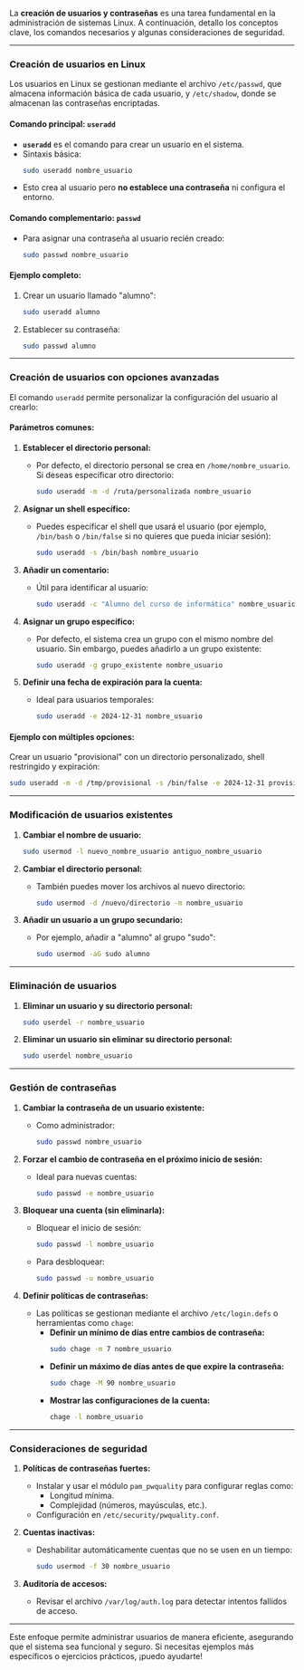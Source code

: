 La **creación de usuarios y contraseñas** es una tarea fundamental en la administración de sistemas Linux. A continuación, detallo los conceptos clave, los comandos necesarios y algunas consideraciones de seguridad.

---

### **Creación de usuarios en Linux**
Los usuarios en Linux se gestionan mediante el archivo `/etc/passwd`, que almacena información básica de cada usuario, y `/etc/shadow`, donde se almacenan las contraseñas encriptadas.

#### Comando principal: `useradd`
- **`useradd`** es el comando para crear un usuario en el sistema.
- Sintaxis básica:
  ```bash
  sudo useradd nombre_usuario
  ```
- Esto crea al usuario pero **no establece una contraseña** ni configura el entorno.

#### Comando complementario: `passwd`
- Para asignar una contraseña al usuario recién creado:
  ```bash
  sudo passwd nombre_usuario
  ```

#### Ejemplo completo:
1. Crear un usuario llamado "alumno":
   ```bash
   sudo useradd alumno
   ```
2. Establecer su contraseña:
   ```bash
   sudo passwd alumno
   ```

---

### **Creación de usuarios con opciones avanzadas**
El comando `useradd` permite personalizar la configuración del usuario al crearlo:

#### Parámetros comunes:
1. **Establecer el directorio personal:**
   - Por defecto, el directorio personal se crea en `/home/nombre_usuario`. Si deseas especificar otro directorio:
     ```bash
     sudo useradd -m -d /ruta/personalizada nombre_usuario
     ```

2. **Asignar un shell específico:**
   - Puedes especificar el shell que usará el usuario (por ejemplo, `/bin/bash` o `/bin/false` si no quieres que pueda iniciar sesión):
     ```bash
     sudo useradd -s /bin/bash nombre_usuario
     ```

3. **Añadir un comentario:**
   - Útil para identificar al usuario:
     ```bash
     sudo useradd -c "Alumno del curso de informática" nombre_usuario
     ```

4. **Asignar un grupo específico:**
   - Por defecto, el sistema crea un grupo con el mismo nombre del usuario. Sin embargo, puedes añadirlo a un grupo existente:
     ```bash
     sudo useradd -g grupo_existente nombre_usuario
     ```

5. **Definir una fecha de expiración para la cuenta:**
   - Ideal para usuarios temporales:
     ```bash
     sudo useradd -e 2024-12-31 nombre_usuario
     ```

#### Ejemplo con múltiples opciones:
Crear un usuario "provisional" con un directorio personalizado, shell restringido y expiración:
```bash
sudo useradd -m -d /tmp/provisional -s /bin/false -e 2024-12-31 provisional
```

---

### **Modificación de usuarios existentes**
1. **Cambiar el nombre de usuario:**
   ```bash
   sudo usermod -l nuevo_nombre_usuario antiguo_nombre_usuario
   ```

2. **Cambiar el directorio personal:**
   - También puedes mover los archivos al nuevo directorio:
     ```bash
     sudo usermod -d /nuevo/directorio -m nombre_usuario
     ```

3. **Añadir un usuario a un grupo secundario:**
   - Por ejemplo, añadir a "alumno" al grupo "sudo":
     ```bash
     sudo usermod -aG sudo alumno
     ```

---

### **Eliminación de usuarios**
1. **Eliminar un usuario y su directorio personal:**
   ```bash
   sudo userdel -r nombre_usuario
   ```

2. **Eliminar un usuario sin eliminar su directorio personal:**
   ```bash
   sudo userdel nombre_usuario
   ```

---

### **Gestión de contraseñas**
1. **Cambiar la contraseña de un usuario existente:**
   - Como administrador:
     ```bash
     sudo passwd nombre_usuario
     ```

2. **Forzar el cambio de contraseña en el próximo inicio de sesión:**
   - Ideal para nuevas cuentas:
     ```bash
     sudo passwd -e nombre_usuario
     ```

3. **Bloquear una cuenta (sin eliminarla):**
   - Bloquear el inicio de sesión:
     ```bash
     sudo passwd -l nombre_usuario
     ```
   - Para desbloquear:
     ```bash
     sudo passwd -u nombre_usuario
     ```

4. **Definir políticas de contraseñas:**
   - Las políticas se gestionan mediante el archivo `/etc/login.defs` o herramientas como `chage`:
     - **Definir un mínimo de días entre cambios de contraseña:**
       ```bash
       sudo chage -m 7 nombre_usuario
       ```
     - **Definir un máximo de días antes de que expire la contraseña:**
       ```bash
       sudo chage -M 90 nombre_usuario
       ```
     - **Mostrar las configuraciones de la cuenta:**
       ```bash
       chage -l nombre_usuario
       ```

---

### **Consideraciones de seguridad**
1. **Políticas de contraseñas fuertes:**
   - Instalar y usar el módulo `pam_pwquality` para configurar reglas como:
     - Longitud mínima.
     - Complejidad (números, mayúsculas, etc.).
   - Configuración en `/etc/security/pwquality.conf`.

2. **Cuentas inactivas:**
   - Deshabilitar automáticamente cuentas que no se usen en un tiempo:
     ```bash
     sudo usermod -f 30 nombre_usuario
     ```

3. **Auditoría de accesos:**
   - Revisar el archivo `/var/log/auth.log` para detectar intentos fallidos de acceso.

---

Este enfoque permite administrar usuarios de manera eficiente, asegurando que el sistema sea funcional y seguro. Si necesitas ejemplos más específicos o ejercicios prácticos, ¡puedo ayudarte!